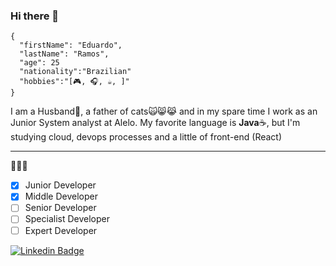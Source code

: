 ### Hi there 🤘

```
{
  "firstName": "Eduardo",
  "lastName": "Ramos",
  "age": 25
  "nationality":"Brazilian"
  "hobbies":"[🎮, 🎧, ☕, ]"
}
```
I am a Husband:couple:, a father of cats:scream_cat::smile_cat::joy_cat:
 and in my spare time I work as an Junior System analyst at Alelo.
My favorite language is **Java**:coffee:, but I'm studying cloud, devops processes and a little of front-end (React)

---
:see_no_evil::hear_no_evil::speak_no_evil:
- [x] Junior Developer
- [x] Middle Developer
- [ ] Senior Developer
- [ ] Specialist Developer
- [ ] Expert Developer

[![Linkedin Badge](https://img.shields.io/badge/-LinkedIn-blue?style=flat-square&logo=Linkedin&logoColor=white&link=https://www.linkedin.com/in/eduardo-dbramos/)](https://www.linkedin.com/in/eduardo-dbramos/)


<!--
**EduardoDBRamos/EduardoDBRamos** is a ✨ _special_ ✨ repository because its `README.md` (this file) appears on your GitHub profile.

Here are some ideas to get you started:

- 🔭 I’m currently working on ...
- 🌱 I’m currently learning ...
- 👯 I’m looking to collaborate on ...
- 🤔 I’m looking for help with ...
- 💬 Ask me about ...
- 📫 How to reach me: ...
- 😄 Pronouns: ...
- ⚡ Fun fact: ...
-->
